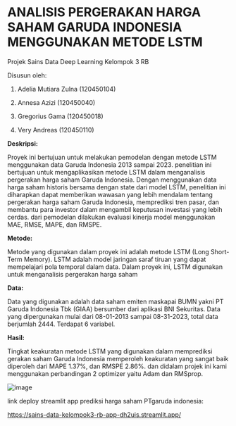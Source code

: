 # ANALISIS PERGERAKAN HARGA SAHAM GARUDA INDONESIA MENGGUNAKAN METODE LSTM

Projek Sains Data Deep Learning Kelompok 3 RB

Disusun oleh:

  1. Adelia Mutiara Zulna (120450104)

  2. Annesa Azizi 				(120450040)

  3. Gregorius Gama			  (120450018)

  4. Very Andreas				  (120450110)

**Deskripsi:**

Proyek ini bertujuan untuk melakukan pemodelan dengan metode LSTM menggunakan data Garuda Indonesia 2013 sampai 2023. penelitian ini bertujuan untuk mengaplikasikan metode LSTM dalam menganalisis pergerakan harga saham Garuda Indonesia. Dengan menggunakan data harga saham historis bersama dengan state dari model LSTM, penelitian ini diharapkan dapat memberikan wawasan yang lebih mendalam tentang pergerakan harga saham Garuda Indonesia, memprediksi tren pasar, dan membantu para investor dalam mengambil keputusan investasi yang lebih cerdas. dari pemodelan dilakukan evaluasi kinerja model menggunakan MAE, RMSE, MAPE, dan RMSPE.

**Metode:**

Metode yang digunakan dalam proyek ini adalah metode LSTM (Long Short-Term Memory). LSTM adalah model jaringan saraf tiruan yang dapat mempelajari pola temporal dalam data. Dalam proyek ini, LSTM digunakan untuk menganalisis pergerakan harga saham

**Data:**

Data yang digunakan adalah data saham emiten maskapai BUMN yakni PT Garuda Indonesia Tbk (GIAA) bersumber dari aplikasi BNI Sekuritas. Data yang dipergunakan mulai dari 08-01-2013 sampai 08-31-2023, total data berjumlah 2444. Terdapat 6 variabel.

**Hasil:**

Tingkat keakuratan metode LSTM yang digunakan dalam memprediksi gerakan saham Garuda Indonesia memperoleh keakuratan yang sangat baik diperoleh dari MAPE 1.37%, dan RMSPE 2.86%. dan didalam projek ini kami menggunakan perbandingan 2 optimizer yaitu Adam dan RMSprop.

![image](https://github.com/sains-data/Kelompok3_RB/assets/124365388/051b6010-1489-49b0-88f9-c5cc7f045505)

link deploy streamlit app prediksi harga saham PTgaruda indonesia:

https://sains-data-kelompok3-rb-app-dh2uis.streamlit.app/
